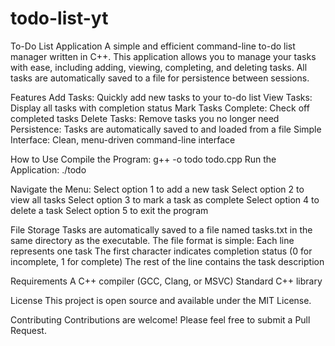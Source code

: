 # todo-list-yt
To-Do List Application
A simple and efficient command-line to-do list manager written in C++. This application allows you to manage your tasks with ease, including adding, viewing, completing, and deleting tasks. All tasks are automatically saved to a file for persistence between sessions.

Features
Add Tasks: Quickly add new tasks to your to-do list
View Tasks: Display all tasks with completion status
Mark Tasks Complete: Check off completed tasks
Delete Tasks: Remove tasks you no longer need
Persistence: Tasks are automatically saved to and loaded from a file
Simple Interface: Clean, menu-driven command-line interface

How to Use
Compile the Program:
g++ -o todo todo.cpp
Run the Application:
./todo

Navigate the Menu:
Select option 1 to add a new task
Select option 2 to view all tasks
Select option 3 to mark a task as complete
Select option 4 to delete a task
Select option 5 to exit the program

File Storage
Tasks are automatically saved to a file named tasks.txt in the same directory as the executable. The file format is simple:
Each line represents one task
The first character indicates completion status (0 for incomplete, 1 for complete)
The rest of the line contains the task description

Requirements
A C++ compiler (GCC, Clang, or MSVC)
Standard C++ library

License
This project is open source and available under the MIT License.

Contributing
Contributions are welcome! Please feel free to submit a Pull Request.


